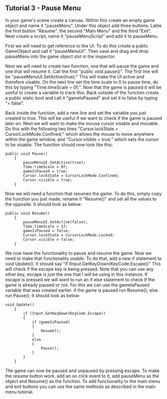 ## Tutorial 3 - Pause Menu

In your game's scene create a canvas. Within this create an empty game object and name it "pauseMenu". Under this object add three buttons. Lable the first button "Resume", the second "Main Menu" and the third "Exit". Next create a script, name it "pauseMenuScript" and add it to pauseMenu.

First we will need to get reference to the UI. To do this create a public GameObject and call it "pauseMenuUI". Then save and drag and drop pauseMenu into the game object slot in the inspector.

Next we will need to create two function, one that will pause the game and one that will resume it. Call the first "public void pause()". The first line will be "pauseMenuUI.SetActive(true);" This will make the UI active and therefore visable. On the next line set the time scale to 0 to pause time, do this by typing "Time.timeScale = 0f;". Now that the game is paused it will be useful to create a variable to track this. Back outside of the function create a public static bool and call it "gameIsPaused" and set it to false by typing "= false".

Back inside the function, add a new line and set the variable you just created to true. This will be useful if we want to check if the game is paused later on. Next we will want to make the mouse cursor visable and movable. Do this with the following two lines "Cursor.lockState = CursorLockMode.Confined;" which allows the mouse to move anywhere within the game window, and "Cursor.visible = true;" which sets the cursor to be visable. The function should now look like this:
```
public void Pause()
    {
        pauseMenuUI.SetActive(true);
        Time.timeScale = 0f;
        gameIsPaused = true;
        Cursor.lockState = CursorLockMode.Confined;
        Cursor.visible = true;
    }
```
Now we will need a function that resumes the game. To do this, simply copy the function you just made, rename it "Resume()" and set all the values to the opposite. It should look as below:
```
public void Resume()
    {
        pauseMenuUI.SetActive(false);
        Time.timeScale = 1f;
        gameIsPaused = false;
        Cursor.lockState = CursorLockMode.Locked;
        Cursor.visible = false;
    }
```
We now have the functionality to pause and resume the game. Now we need to make that functionality usable. To do that, add a new if statement to void Update(). It should say "if (Input.GetKeyDown(KeyCode.Escape))" This will check if the escape key is being pressed. Note that you can use any other key, escape is just the one that I will be using in this instance. If escape is pressed we will want to run an if else statement to check if the game is already paused or not. For this we can use the gameIsPaused variable that was created earlier. if the game is paused run Resume(); else run Pause(); It should look as below:
```
void Update()
    {
        if (Input.GetKeyDown(KeyCode.Escape))
        {
            if (gameIsPaused)
            {
                Resume();
            }
            else
            {
                Pause();
            }
        }
    }

```
The game can now be paused and unpaused by pressing escape. To make the resume button work, add an on click event to it, add pauseMenu as the object and Resume() as the function. To add functionality to the main menu and exit buttons you can use the same methods as described in the main menu tutorial.
